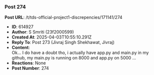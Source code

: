 ### Post 274
**Post URL**: /t/tds-official-project1-discrepencies/171141/274
- **ID**: 614927
- **Author**: S Smriti (23f2000599)
- **Created At**: 2025-04-03T10:55:10.291Z
- **Reply To**: Post 273 (Jivraj Singh Shekhawat, Jivraj)
- **Content**:  
  Ok… I do have a doubt tho, i actually have app.py and main.py in my github, my main.py is running on 8000 and app.py on 5000 …
- **Reactions**: None
- **Post Number**: 274

